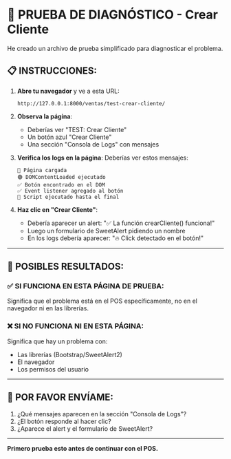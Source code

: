 # 🧪 PRUEBA DE DIAGNÓSTICO - Crear Cliente

He creado un archivo de prueba simplificado para diagnosticar el problema.

## 📋 INSTRUCCIONES:

1. **Abre tu navegador** y ve a esta URL:
   ```
   http://127.0.0.1:8000/ventas/test-crear-cliente/
   ```

2. **Observa la página**:
   - Deberías ver "TEST: Crear Cliente"
   - Un botón azul "Crear Cliente"
   - Una sección "Consola de Logs" con mensajes

3. **Verifica los logs en la página**:
   Deberías ver estos mensajes:
   ```
   🔵 Página cargada
   🟢 DOMContentLoaded ejecutado
   ✅ Botón encontrado en el DOM
   ✅ Event listener agregado al botón
   🔵 Script ejecutado hasta el final
   ```

4. **Haz clic en "Crear Cliente"**:
   - Debería aparecer un alert: "✅ La función crearCliente() funciona!"
   - Luego un formulario de SweetAlert pidiendo un nombre
   - En los logs debería aparecer: "🔥 Click detectado en el botón!"

---

## 🎯 POSIBLES RESULTADOS:

### ✅ SI FUNCIONA EN ESTA PÁGINA DE PRUEBA:
Significa que el problema está en el POS específicamente, no en el navegador ni en las librerías.

### ❌ SI NO FUNCIONA NI EN ESTA PÁGINA:
Significa que hay un problema con:
- Las librerías (Bootstrap/SweetAlert2)
- El navegador
- Los permisos del usuario

---

## 📸 POR FAVOR ENVÍAME:

1. ¿Qué mensajes aparecen en la sección "Consola de Logs"?
2. ¿El botón responde al hacer clic?
3. ¿Aparece el alert y el formulario de SweetAlert?

---

**Primero prueba esto antes de continuar con el POS.**










